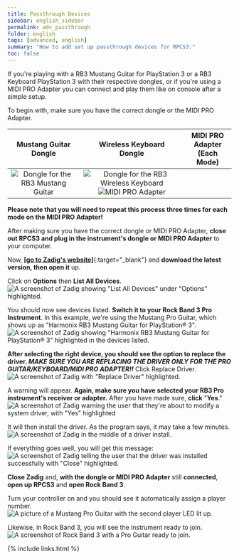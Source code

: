 ```yaml
---
title: Passthrough Devices
sidebar: english_sidebar
permalink: adv_passthrough
folder: english
tags: [advanced, english]
summary: "How to add set up passthrough devices for RPCS3."
toc: false
---
```


If you're playing with a RB3 Mustang Guitar for PlayStation 3 or a RB3 Keyboard PlayStation 3 with their respective dongles, or if you're using a MIDI PRO Adapter you can connect and play them like on console after a simple setup.

To begin with, make sure you have the correct dongle or the MIDI PRO Adapter.

| **Mustang Guitar<br>Dongle** | **Wireless Keyboard<br>Dongle** | **MIDI PRO Adapter<br>(Each Mode)** |
|:------------------:|:---------------------:|:---------------------:|
| ![Dongle for the RB3 Mustang Guitar](https://rb3pc.milohax.org/images/btns/ctrls/ps3/recprotar.png "Dongle for the RB3 Mustang Guitar") | ![Dongle for the RB3 Wireless Keyboard](https://rb3pc.milohax.org/images/btns/ctrls/ps3/reckeys.png "Dongle for the RB3 Wireless Keyboard") ![MIDI PRO Adapter](https://rb3pc.milohax.org/images/btns/ctrls/ps3/recmpa.png "MIDI PRO Adapter")

**Please note that you will need to repeat this process three times for each mode on the MIDI PRO Adapter!**

After making sure you have the correct dongle or MIDI PRO Adapter, **close out RPCS3 and plug in the instrument's dongle or MIDI PRO Adapter** to your computer.

Now, [**\[go to Zadig's website\]**](https://zadig.akeo.ie/){:target="_blank"} and **download the latest version, then open it** up.

Click on **Options** then **List All Devices**.  
![A screenshot of Zadig showing "List All Devices" under "Options" highlighted.](https://rb3pc.milohax.org/images/pass/zadiglistall.png "Zadig: Options: List All Devices")

You should now see devices listed. **Switch it to your Rock Band 3 Pro Instrument**. In this example, we're using the Mustang Pro Guitar, which shows up as "Harmonix RB3 Mustang Guitar for PlayStation® 3".  
![A screenshot of Zadig showing "Harmonix RB3 Mustang Guitar for PlayStation® 3" highlighted in the devices listed.](https://rb3pc.milohax.org/images/pass/zadigsel.png "Zadig: Harmonix RB3 Mustang Guitar for PlayStation® 3")

**After selecting the right device, you should see the option to replace the driver. _MAKE SURE YOU ARE REPLACING THE DRIVER ONLY FOR THE PRO GUITAR/KEYBOARD/MIDI PRO ADAPTER!!_** Click Replace Driver.  
![A screenshot of Zadig with "Replace Driver" highlighted.](https://rb3pc.milohax.org/images/pass/zadigreplace.png "Zadig: Replace Driver")

A warning will appear. **Again, make sure you have selected your RB3 Pro instrument's receiver or adapter.** After you have made sure, **click** "**Yes**."  
![A screenshot of Zadig warning the user that they're about to modify a system driver, with "Yes" highlighted](https://rb3pc.milohax.org/images/pass/zadigreplace.png "Zadig: Warning - System Driver")

It will then install the driver. As the program says, it may take a few minutes.  
![A screenshot of Zadig in the middle of a driver install.](https://rb3pc.milohax.org/images/pass/zadigprogress.png "Zadig: Installing Driver...")


If everything goes well, you will get this message:  
![A screenshot of Zadig telling the user that the driver was installed successfully with "Close" highlighted.](https://rb3pc.milohax.org/images/pass/zadigdone.png "Zadig: Success")

**Close Zadig** and, **with the dongle or MIDI PRO Adapter** still **connected**, **open up RPCS3** and **open Rock Band 3**.

Turn your controller on and you should see it automatically assign a player number.  
![A picture of a Mustang Pro Guitar with the second player LED lit up.](https://rb3pc.milohax.org/images/pass/protaron.png "Fender Mustang Pro Guitar: Player 2")

Likewise, in Rock Band 3, you will see the instrument ready to join.  
![A screenshot of Rock Band 3 with a Pro Guitar ready to join.](https://rb3pc.milohax.org/images/pass/rb3player.png "Rock Band 3: Pro Guitar ready to join")


{% include links.html %}